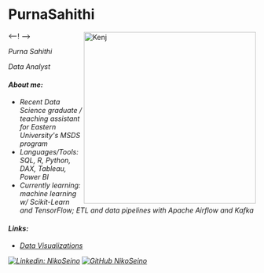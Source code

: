 # PurnaSahithi
<--!<img align='right' src="https://i.ibb.co/dKjvDsV/Kenj.png" alt="Kenj" border="0" width = "350"> -->
<p><em>Purna Sahithi </p>
<p><em>Data Analyst</p>


#### About me:
- Recent Data Science graduate / teaching assistant for Eastern University's MSDS program
- Languages/Tools: SQL, R, Python, DAX, Tableau, Power BI
- Currently learning: machine learning w/ Scikit-Learn and TensorFlow; ETL and data pipelines with Apache Airflow and Kafka


#### Links:

<!---
- <a href="https://github.com/NikoSeino/Data-Analysis-in-R">R Projects </a>
- <a href="https://github.com/NikoSeino/Python-Projects">Python Projects </a>
- <a href="https://github.com/NikoSeino/machine-learning">Machine Learning Projects </a>
- <a href="https://github.com/NikoSeino/Business-Analytics">Business Analysis Projects </a>
- <a href="https://github.com/NikoSeino/Bellabeat-case-study">Google Data Analytics Certification Project </a>
- <a href="https://nikoseino.github.io/">Personal Website</a>
- <a href="https://modernspeechsolutions.wordpress.com/">SLP Stuff</a>
--->

- <a href="https://public.tableau.com/app/profile/purna.sahithi.sunkara/vizzes">Data Visualizations</a>


[![Linkedin: NikoSeino](https://img.shields.io/badge/-NikoSeino-blue?style=flat-square&logo=Linkedin&logoColor=white&link=https://www.linkedin.com/in/nikoseino/)](https://www.linkedin.com/in/purna-sahithi-sunkara/)
[![GitHub NikoSeino](https://img.shields.io/github/followers/NikoSeino?label=follow&style=social)](https://github.com/NikoSeino)

